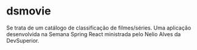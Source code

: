 # dsmovie
Se trata de um catálogo de classificação de filmes/séries.
Uma aplicação desenvolvida na Semana Spring React ministrada pelo Nelio Alves da DevSuperior.
